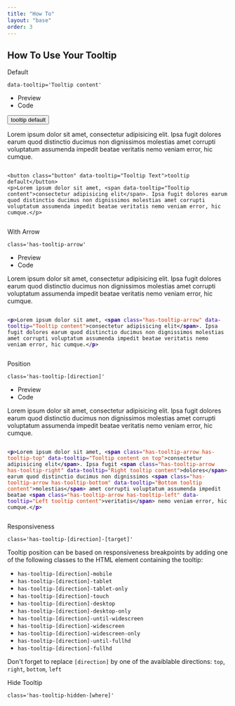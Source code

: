 ```yaml
---
title: "How To"
layout: "base"
order: 3
---
```


<h2 class="subtitle is-2 my-4">How To Use Your Tooltip</h2>

<!-- Default Tab -->
<div class="panel mt-2">
  <div class="panel-heading is-flex is-justify-content-space-between is-align-items-center">
    <p class="is-flex-grow-1">Default</p>
    <code class="has-background-grey-lighter has-text-grey-dark px-2 py-1 is-size-7">data-tooltip='Tooltip content'</code>
  </div>
  <div class="panel-tabs">
    <div class="tabs is-toggle is-boxed">
      <ul class="mt-2">
        <li class="is-active" data-toggle="tab" data-target="#previewdefault" aria-selected="true"><a>Preview</a></li>
        <li data-toggle="tab" data-target="#previewCodedefault" aria-selected="false"><a>Code</a></li>
      </ul>
    </div>
  </div>
  <div class="tab-content">
    <div class="tab-pane is-active panel-height" id="previewdefault" role="tabpanel" aria-labelledby="preview-default">
      <div class="content">
        <button class="button mb-2" data-tooltip="Tooltip content">tooltip default</button>
        <p>Lorem ipsum dolor sit amet, <span data-tooltip="Tooltip content">consectetur adipisicing elit</span>. Ipsa fugit dolores earum quod distinctio ducimus non dignissimos molestias amet corrupti voluptatum assumenda impedit beatae veritatis nemo veniam error, hic cumque.</p>
      </div>
    </div>
    <div class="tab-pane is-hidden panel-height" id="previewCodedefault" role="tabpanel" aria-labelledby="preview-code-default">
      <div class="highlight">
        <pre><code data-lang="html">
&lt;button class="button" data-tooltip="Tooltip Text"&gt;tooltip default&lt;/button&gt;
&lt;p&gt;Lorem ipsum dolor sit amet, &lt;span data-tooltip="Tooltip content"&gt;consectetur adipisicing elit&lt;/span&gt;. Ipsa fugit dolores earum quod distinctio ducimus non dignissimos molestias amet corrupti voluptatum assumenda impedit beatae veritatis nemo veniam error, hic cumque.&lt;/p&gt;
        </code></pre>
      </div>
    </div>
  </div>
</div>

<!-- With Arrow Tab -->
<div class="panel mt-4">
  <div class="panel-heading is-flex is-justify-content-space-between is-align-items-center">
    <p class="is-flex-grow-1">With Arrow</p>
    <code class="has-background-grey-lighter has-text-grey-dark px-2 py-1 is-size-7">class='has-tooltip-arrow'</code>
  </div>
    <div class="panel-tabs">
        <div class="tabs is-toggle is-boxed">
            <ul class="mt-2">
                <li class="is-active" data-toggle="tab" data-target="#previewarrow" aria-selected="true"><a>Preview</a></li>
                <li data-toggle="tab" data-target="#previewCodearrow" aria-selected="false"><a>Code</a></li>
            </ul>
        </div>
    </div>
    <div class="tab-content">
        <div class="tab-pane is-active panel-height" id="previewarrow" role="tabpanel" aria-labelledby="preview-arrow">
            <p>Lorem ipsum dolor sit amet, <span class="has-tooltip-arrow" data-tooltip="Tooltip content">consectetur adipisicing elit</span>. Ipsa fugit dolores earum quod distinctio ducimus non dignissimos molestias amet corrupti voluptatum assumenda impedit beatae veritatis nemo veniam error, hic cumque.</p>
        </div>
        <div class="tab-pane is-hidden panel-height" id="previewCodearrow" role="tabpanel" aria-labelledby="preview-code-arrow">
            <div class="highlight">
                <pre><code data-lang="html">
&lt;<span style="color:#309;font-weight:bold">p</span>&gt;Lorem ipsum dolor sit amet, &lt;<span style="color:#309;font-weight:bold">span</span> <span style="color:#309">class</span><span style="color:#555">=</span><span style="color:#c30">&#34;has-tooltip-arrow&#34;</span> <span style="color:#309">data-tooltip</span><span style="color:#555">=</span><span style="color:#c30">&#34;Tooltip content&#34;</span>&gt;consectetur adipisicing elit&lt;/<span style="color:#309;font-weight:bold">span</span>&gt;. Ipsa fugit dolores earum quod distinctio ducimus non dignissimos molestias amet corrupti voluptatum assumenda impedit beatae veritatis nemo veniam error, hic cumque.&lt;/<span style="color:#309;font-weight:bold">p</span>&gt;
                </code></pre>
            </div>
        </div>
    </div>
</div>

<!-- Position Tab -->
<div class="panel mt-4">
  <div class="panel-heading is-flex is-justify-content-space-between is-align-items-center">
    <p class="is-flex-grow-1">Position</p>
    <code class="has-background-grey-lighter has-text-grey-dark px-2 py-1 is-size-7">class='has-tooltip-[direction]'</code>
  </div>
    <div class="panel-tabs">
        <div class="tabs is-toggle is-boxed">
            <ul class="mt-2">
                <li class="is-active" data-toggle="tab" data-target="#previewposition" aria-selected="true"><a>Preview</a></li>
                <li data-toggle="tab" data-target="#previewCodeposition" aria-selected="false"><a>Code</a></li>
            </ul>
        </div>
    </div>
    <div class="tab-content">
        <div class="tab-pane is-active panel-height" id="previewposition" role="tabpanel" aria-labelledby="preview-position">
            <p>Lorem ipsum dolor sit amet, <span class="has-tooltip-arrow has-tooltip-top" data-tooltip="Tooltip content on top">consectetur adipisicing elit</span>. Ipsa fugit <span class="has-tooltip-arrow has-tooltip-right" data-tooltip="Right tooltip content">dolores</span> earum quod distinctio ducimus non dignissimos <span class="has-tooltip-arrow has-tooltip-bottom" data-tooltip="Bottom tooltip content">molestias</span> amet corrupti voluptatum assumenda impedit beatae <span class="has-tooltip-arrow has-tooltip-left" data-tooltip="Left tooltip content">veritatis</span> nemo veniam error, hic cumque.</p>
        </div>
        <div class="tab-pane is-hidden panel-height" id="previewCodeposition" role="tabpanel" aria-labelledby="preview-code-position">
            <div class="highlight">
                <pre><code data-lang="html">
&lt;<span style="color:#309;font-weight:bold">p</span>&gt;Lorem ipsum dolor sit amet, &lt;<span style="color:#309;font-weight:bold">span</span> <span style="color:#309">class</span><span style="color:#555">=</span><span style="color:#c30">&#34;has-tooltip-arrow has-tooltip-top&#34;</span> <span style="color:#309">data-tooltip</span><span style="color:#555">=</span><span style="color:#c30">&#34;Tooltip content on top&#34;</span>&gt;consectetur adipisicing elit&lt;/<span style="color:#309;font-weight:bold">span</span>&gt;. Ipsa fugit &lt;<span style="color:#309;font-weight:bold">span</span> <span style="color:#309">class</span><span style="color:#555">=</span><span style="color:#c30">&#34;has-tooltip-arrow has-tooltip-right&#34;</span> <span style="color:#309">data-tooltip</span><span style="color:#555">=</span><span style="color:#c30">&#34;Right tooltip content&#34;</span>&gt;dolores&lt;/<span style="color:#309;font-weight:bold">span</span>&gt; earum quod distinctio ducimus non dignissimos &lt;<span style="color:#309;font-weight:bold">span</span> <span style="color:#309">class</span><span style="color:#555">=</span><span style="color:#c30">&#34;has-tooltip-arrow has-tooltip-bottom&#34;</span> <span style="color:#309">data-tooltip</span><span style="color:#555">=</span><span style="color:#c30">&#34;Bottom tooltip content&#34;</span>&gt;molestias&lt;/<span style="color:#309;font-weight:bold">span</span>&gt; amet corrupti voluptatum assumenda impedit beatae &lt;<span style="color:#309;font-weight:bold">span</span> <span style="color:#309">class</span><span style="color:#555">=</span><span style="color:#c30">&#34;has-tooltip-arrow has-tooltip-left&#34;</span> <span style="color:#309">data-tooltip</span><span style="color:#555">=</span><span style="color:#c30">&#34;Left tooltip content&#34;</span>&gt;veritatis&lt;/<span style="color:#309;font-weight:bold">span</span>&gt; nemo veniam error, hic cumque.&lt;/<span style="color:#309;font-weight:bold">p</span>&gt;
                </code></pre>
            </div>
        </div>
    </div>
</div>

<div class="panel">
  <div class="panel-heading is-flex is-justify-content-space-between is-align-items-center">
    <p class="is-flex-grow-1">Responsiveness</p>
    <code class="has-background-grey-lighter has-text-grey-dark px-2 py-1 is-size-7">class='has-tooltip-[direction]-[target]'</code>
  </div>
  <div class="panel-block">
    <div class="content">
      <p>Tooltip position can be based on responsiveness breakpoints by adding one of the following classes to the HTML element containing the tooltip:</p>
      <ul>
        <li class="has-tooltip-right-mobile" data-tooltip="has-tooltip-right-mobile"><code>has-tooltip-[direction]-mobile</code></li>
        <li class="has-tooltip-top-tablet" data-tooltip="has-tooltip-top-tablet"><code>has-tooltip-[direction]-tablet</code></li>
        <li class="has-tooltip-left-tablet-only" data-tooltip="has-tooltip-left-tablet-only"><code>has-tooltip-[direction]-tablet-only</code></li>
        <li class="has-tooltip-right-touch" data-tooltip="has-tooltip-right-touch"><code>has-tooltip-[direction]-touch</code></li>
        <li class="has-tooltip-top-desktop" data-tooltip="has-tooltip-top-desktop"><code>has-tooltip-[direction]-desktop</code></li>
        <li class="has-tooltip-left-desktop-only" data-tooltip="has-tooltip-left-desktop-only"><code>has-tooltip-[direction]-desktop-only</code></li>
        <li class="has-tooltip-right-until-widescreen" data-tooltip="has-tooltip-right-until-widescreen"><code>has-tooltip-[direction]-until-widescreen</code></li>
        <li class="has-tooltip-top-widescreen" data-tooltip="has-tooltip-top-widescreen"><code>has-tooltip-[direction]-widescreen</code></li>
        <li class="has-tooltip-left-widescreen-only" data-tooltip="has-tooltip-left-widescreen-only"><code>has-tooltip-[direction]-widescreen-only</code></li>
        <li class="has-tooltip-right-until-fullhd" data-tooltip="has-tooltip-right-until-fullhd"><code>has-tooltip-[direction]-until-fullhd</code></li>
        <li class="has-tooltip-top-fullhd" data-tooltip="has-tooltip-top-fullhd"><code>has-tooltip-[direction]-fullhd</code></li>
      </ul>
<p>Don't forget to replace <code>[direction]</code>&nbsp;by one of the avaiblable directions: <code>top</code>, <code>right</code>, <code>bottom</code>, <code>left</code></p>
    </div>
  </div>
</div>

<div class="panel">
  <div class="panel-heading is-flex is-justify-content-space-between is-align-items-center">
    <p class="is-flex-grow-1">Hide Tooltip</p>
    <code class="has-background-grey-lighter has-text-grey-dark px-2 py-1 is-size-7">class='has-tooltip-hidden-[where]'</code>
  </div>
    <div class="panel-block">
        <div class="columns is-multiline">
            <!-- Header Row -->
            <div class="column is-full">
                <div class="columns">
                    <div class="column is-4"><strong>Class</strong></div>
                    <div class="column"><strong>Mobile</strong></div>
                    <div class="column"><strong>Tablet</strong></div>
                    <div class="column"><strong>Desktop</strong></div>
                    <div class="column"><strong>Widescreen</strong></div>
                    <div class="column"><strong>FullHD</strong></div>
                </div>
            </div>
            <!-- Tooltip Rows -->
            <div class="column is-full">
                <div class="columns">
                    <div class="column is-4 has-tooltip-hidden-mobile" data-tooltip="has-tooltip-hidden-mobile"><code>has-tooltip-hidden-mobile</code></div>
                    <div class="column"><span class="tag is-danger">hidden</span></div>
                    <div class="column"><span class="tag is-success">visible</span></div>
                    <div class="column"><span class="tag is-success">visible</span></div>
                    <div class="column"><span class="tag is-success">visible</span></div>
                    <div class="column"><span class="tag is-success">visible</span></div>
                </div>
            </div>
            <div class="column is-full">
                <div class="columns">
                    <div class="column is-4 has-tooltip-hidden-tablet-only" data-tooltip="has-tooltip-hidden-tablet-only"><code>has-tooltip-hidden-tablet-only</code></div>
                    <div class="column"><span class="tag is-success">visible</span></div>
                    <div class="column"><span class="tag is-danger">hidden</span></div>
                    <div class="column"><span class="tag is-success">visible</span></div>
                    <div class="column"><span class="tag is-success">visible</span></div>
                    <div class="column"><span class="tag is-success">visible</span></div>
                </div>
            </div>
            <div class="column is-full">
                <div class="columns">
                    <div class="column is-4 has-tooltip-hidden-desktop-only" data-tooltip="has-tooltip-hidden-desktop-only"><code>has-tooltip-hidden-desktop-only</code></div>
                    <div class="column"><span class="tag is-success">visible</span></div>
                    <div class="column"><span class="tag is-success">visible</span></div>
                    <div class="column"><span class="tag is-danger">hidden</span></div>
                    <div class="column"><span class="tag is-success">visible</span></div>
                    <div class="column"><span class="tag is-success">visible</span></div>
                </div>
            </div>
            <div class="column is-full">
                <div class="columns">
                    <div class="column is-4 has-tooltip-hidden-widescreen-only" data-tooltip="has-tooltip-hidden-widescreen-only"><code>has-tooltip-hidden-widescreen-only</code></div>
                    <div class="column"><span class="tag is-success">visible</span></div>
                    <div class="column"><span class="tag is-success">visible</span></div>
                    <div class="column"><span class="tag is-success">visible</span></div>
                    <div class="column"><span class="tag is-danger">hidden</span></div>
                    <div class="column"><span class="tag is-success">visible</span></div>
                </div>
            </div>
            <div class="column is-full">
                <div class="columns">
                    <div class="column is-4 has-tooltip-hidden-touch" data-tooltip="has-tooltip-hidden-touch"><code>has-tooltip-hidden-touch</code></div>
                    <div class="column"><span class="tag is-danger">hidden</span></div>
                    <div class="column"><span class="tag is-danger">hidden</span></div>
                    <div class="column"><span class="tag is-success">visible</span></div>
                    <div class="column"><span class="tag is-success">visible</span></div>
                    <div class="column"><span class="tag is-success">visible</span></div>
                </div>
            </div>
            <div class="column is-full">
                <div class="columns">
                    <div class="column is-4 has-tooltip-hidden-tablet" data-tooltip="has-tooltip-hidden-tablet"><code>has-tooltip-hidden-tablet</code></div>
                    <div class="column"><span class="tag is-success">visible</span></div>
                    <div class="column"><span class="tag is-danger">hidden</span></div>
                    <div class="column"><span class="tag is-danger">hidden</span></div>
                    <div class="column"><span class="tag is-danger">hidden</span></div>
                    <div class="column"><span class="tag is-danger">hidden</span></div>
                </div>
            </div>
            <div class="column is-full">
                <div class="columns">
                    <div class="column is-4 has-tooltip-hidden-desktop" data-tooltip="has-tooltip-hidden-desktop"><code>has-tooltip-hidden-desktop</code></div>
                    <div class="column"><span class="tag is-success">visible</span></div>
                    <div class="column"><span class="tag is-success">visible</span></div>
                    <div class="column"><span class="tag is-danger">hidden</span></div>
                    <div class="column"><span class="tag is-danger">hidden</span></div>
                    <div class="column"><span class="tag is-danger">hidden</span></div>
                </div>
            </div>
            <div class="column is-full">
                <div class="columns">
                    <div class="column is-4 has-tooltip-hidden-widescreen" data-tooltip="has-tooltip-hidden-widescreen"><code>has-tooltip-hidden-widescreen</code></div>
                    <div class="column"><span class="tag is-success">visible</span></div>
                    <div class="column"><span class="tag is-success">visible</span></div>
                    <div class="column"><span class="tag is-success">visible</span></div>
                    <div class="column"><span class="tag is-danger">hidden</span></div>
                    <div class="column"><span class="tag is-danger">hidden</span></div>
                </div>
            </div>
            <div class="column is-full">
                <div class="columns">
                    <div class="column is-4 has-tooltip-hidden-fullhd" data-tooltip="has-tooltip-hidden-fullhd"><code>has-tooltip-hidden-fullhd</code></div>
                    <div class="column"><span class="tag is-success">visible</span></div>
                    <div class="column"><span class="tag is-success">visible</span></div>
                    <div class="column"><span class="tag is-success">visible</span></div>
                    <div class="column"><span class="tag is-success">visible</span></div>
                    <div class="column"><span class="tag is-danger">hidden</span></div>
                </div>
            </div>
        </div>
    </div>
</div>